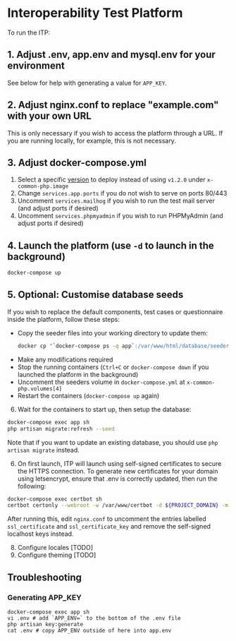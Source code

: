 # Interoperability Test Platform

To run the ITP:

## 1. Adjust .env, app.env and mysql.env for your environment

See below for help with generating a value for `APP_KEY`.

## 2. Adjust nginx.conf to replace "example.com" with your own URL

This is only necessary if you wish to access the platform through a URL. If you are running locally, for example, this is not necessary.

## 3. Adjust docker-compose.yml

1.  Select a specific
    [version](https://hub.docker.com/repository/docker/gsmainclusivetechlab/interop-test-platform/tags?page=1&ordering=last_updated&name=v)
    to deploy instead of using `v1.2.0` under `x-common-php.image`
2.  Change `services.app.ports` if you do not wish to serve on ports 80/443
3.  Uncomment `services.mailhog` if you wish to run the test mail server (and adjust ports if desired)
4.  Uncomment `services.phpmyadmin` if you wish to run PHPMyAdmin (and adjust ports if desired)

## 4. Launch the platform (use `-d` to launch in the background)

```bash
docker-compose up
```

## 5. Optional: Customise database seeds

If you wish to replace the default components, test cases or questionnaire inside the platform,
follow these steps:

- Copy the seeder files into your working directory to update them:
  ```bash
  docker cp "`docker-compose ps -q app`:/var/www/html/database/seeders" ./seeders
  ```
- Make any modifications required
- Stop the running containers (`Ctrl+C` or `docker-compose down` if you launched the platform in the background)
- Uncomment the seeders volume in `docker-compose.yml` at `x-common-php.volumes[4]`
- Restart the containers (`docker-compose up` again)

6. Wait for the containers to start up, then setup the database:

```bash
docker-compose exec app sh
php artisan migrate:refresh --seed
```

Note that if you want to update an existing database, you should use `php artisan migrate` instead.

6. On first launch, ITP will launch using self-signed certificates to secure
   the HTTPS connection. To generate new certificates for your domain using
   letsencrypt, ensure that .env is correctly updated, then run the following:

```bash
docker-compose exec certbot sh
certbot certonly --webroot -w /var/www/certbot -d ${PROJECT_DOMAIN} -m you@your-domain.com
```

After running this, edit `nginx.conf` to uncomment the entries labelled `ssl_certificate` and `ssl_certificate_key` and remove the self-signed localhost keys instead.

8. Configure locales [TODO]
9. Configure theming [TODO]

## Troubleshooting

### Generating APP_KEY

```
docker-compose exec app sh
vi .env # add `APP_ENV=` to the bottom of the .env file
php artisan key:generate
cat .env # copy APP_ENV outside of here into app.env
```
